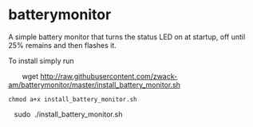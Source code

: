 # batterymonitor

A simple battery monitor that turns the status LED on at startup, off until 25% remains and then flashes it.

To install simply run

    
     wget http://raw.githubusercontent.com/zwack-am/batterymonitor/master/install_battery_monitor.sh

    chmod a+x install_battery_monitor.sh
    
    sudo  ./install_battery_monitor.sh
    
